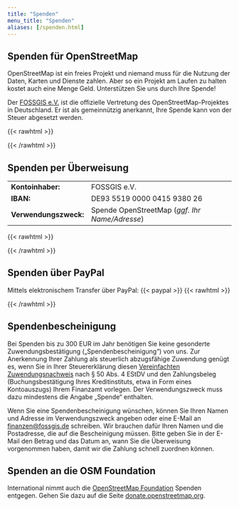 ```yaml
---
title: "Spenden"
menu_title: "Spenden"
aliases: [/spenden.html]
---
```


## Spenden für OpenStreetMap

OpenStreetMap ist ein freies Projekt und niemand muss für die Nutzung der
Daten, Karten und Dienste zahlen. Aber so ein Projekt am Laufen zu halten
kostet auch eine Menge Geld. Unterstützen Sie uns durch Ihre Spende!

Der [FOSSGIS e.V.](https://www.fossgis.de/) ist die offizielle Vertretung des
OpenStreetMap-Projektes in Deutschland. Er ist als gemeinnützig anerkannt,
Ihre Spende kann von der Steuer abgesetzt werden.

{{< rawhtml >}}
<div class="boxes">
    <div>
{{< /rawhtml >}}

## Spenden per Überweisung

<table><tbody>
    <tr><td><b>Kontoinhaber:</b></td><td>FOSSGIS e.V.</td></tr>
    <tr><td><b>IBAN:</b></td><td>DE93 5519 0000 0415 9380 26</td></tr>
    <tr><td><b>Verwendungszweck:</b></td><td>Spende OpenStreetMap (<i>ggf. Ihr Name/Adresse</i>)</td></tr>
</tbody></table>

{{< rawhtml >}}
    </div>
    <div>
{{< /rawhtml >}}

## Spenden über PayPal

Mittels elektronischem Transfer über PayPal:
{{< paypal >}}
{{< rawhtml >}}
    </div>
</div>
{{< /rawhtml >}}

## Spendenbescheinigung

Bei Spenden bis zu 300 EUR im Jahr benötigen Sie keine gesonderte
Zuwendungsbestätigung („Spendenbescheinigung“) von uns. Zur Anerkennung Ihrer
Zahlung als steuerlich abzugsfähige Zuwendung genügt es, wenn Sie in Ihrer
Steuererklärung diesen [Vereinfachten
Zuwendungsnachweis](https://www.fossgis.de/verein/spenden/Vereinfachter-Zuwendungsnachweis-FOSSGIS.pdf)
nach § 50 Abs. 4 EStDV und den Zahlungsbeleg (Buchungsbestätigung Ihres
Kreditinstituts, etwa in Form eines Kontoauszugs) Ihrem Finanzamt vorlegen. Der
Verwendungszweck muss dazu mindestens die Angabe „Spende“ enthalten.

Wenn Sie eine Spendenbescheinigung wünschen, können Sie Ihren Namen und Adresse
im Verwendungszweck angeben oder eine E-Mail an finanzen@fossgis.de schreiben.
Wir brauchen dafür Ihren Namen und die Postadresse, die auf die Bescheinigung
müssen. Bitte geben Sie in der E-Mail den Betrag und das Datum an, wann Sie die
Überweisung vorgenommen haben, damit wir die Zahlung schnell zuordnen können.

## Spenden an die OSM Foundation

International nimmt auch die [OpenStreetMap
Foundation](https://www.osmfoundation.org/) Spenden entgegen. Gehen Sie dazu
auf die Seite [donate.openstreetmap.org](https://donate.openstreetmap.org/).

